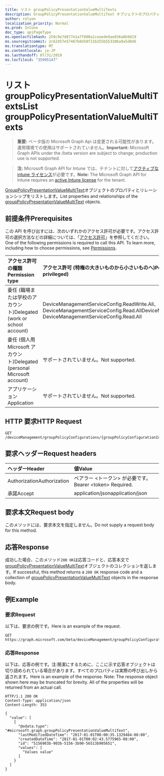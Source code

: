 ```yaml
---
title: リスト groupPolicyPresentationValueMultiTexts
description: GroupPolicyPresentationValueMultiText オブジェクトのプロパティとリレーションシップをリストします。
author: rolyon
localization_priority: Normal
ms.prod: Intune
doc_type: apiPageType
ms.openlocfilehash: 259c9e7d877e1a7f000a1ceaede9ae036a0b9d19
ms.sourcegitcommit: 2c62457e57467b8d50f21b255b553106a9a5d8d6
ms.translationtype: MT
ms.contentlocale: ja-JP
ms.lasthandoff: 07/31/2019
ms.locfileid: "35995147"
---
```

# <a name="list-grouppolicypresentationvaluemultitexts"></a><span data-ttu-id="13e29-103">リスト groupPolicyPresentationValueMultiTexts</span><span class="sxs-lookup"><span data-stu-id="13e29-103">List groupPolicyPresentationValueMultiTexts</span></span>

> <span data-ttu-id="13e29-104">**重要:** ベータ版の Microsoft Graph Api は変更される可能性があります。運用環境での使用はサポートされていません。</span><span class="sxs-lookup"><span data-stu-id="13e29-104">**Important:** Microsoft Graph APIs under the /beta version are subject to change; production use is not supported.</span></span>

> <span data-ttu-id="13e29-105">**注:** Microsoft Graph API for Intune では、テナントに対して[アクティブな intune ライセンス](https://go.microsoft.com/fwlink/?linkid=839381)が必要です。</span><span class="sxs-lookup"><span data-stu-id="13e29-105">**Note:** The Microsoft Graph API for Intune requires an [active Intune license](https://go.microsoft.com/fwlink/?linkid=839381) for the tenant.</span></span>

<span data-ttu-id="13e29-106">[GroupPolicyPresentationValueMultiText](../resources/intune-grouppolicy-grouppolicypresentationvaluemultitext.md)オブジェクトのプロパティとリレーションシップをリストします。</span><span class="sxs-lookup"><span data-stu-id="13e29-106">List properties and relationships of the [groupPolicyPresentationValueMultiText](../resources/intune-grouppolicy-grouppolicypresentationvaluemultitext.md) objects.</span></span>

## <a name="prerequisites"></a><span data-ttu-id="13e29-107">前提条件</span><span class="sxs-lookup"><span data-stu-id="13e29-107">Prerequisites</span></span>
<span data-ttu-id="13e29-p101">この API を呼び出すには、次のいずれかのアクセス許可が必要です。アクセス許可の選択方法などの詳細については、「[アクセス許可](/graph/permissions-reference)」を参照してください。</span><span class="sxs-lookup"><span data-stu-id="13e29-p101">One of the following permissions is required to call this API. To learn more, including how to choose permissions, see [Permissions](/graph/permissions-reference).</span></span>

|<span data-ttu-id="13e29-110">アクセス許可の種類</span><span class="sxs-lookup"><span data-stu-id="13e29-110">Permission type</span></span>|<span data-ttu-id="13e29-111">アクセス許可 (特権の大きいものから小さいものへ)</span><span class="sxs-lookup"><span data-stu-id="13e29-111">Permissions (from most to least privileged)</span></span>|
|:---|:---|
|<span data-ttu-id="13e29-112">委任 (職場または学校のアカウント)</span><span class="sxs-lookup"><span data-stu-id="13e29-112">Delegated (work or school account)</span></span>|<span data-ttu-id="13e29-113">DeviceManagementServiceConfig.ReadWrite.All、DeviceManagementServiceConfig.Read.All</span><span class="sxs-lookup"><span data-stu-id="13e29-113">DeviceManagementServiceConfig.ReadWrite.All, DeviceManagementServiceConfig.Read.All</span></span>|
|<span data-ttu-id="13e29-114">委任 (個人用 Microsoft アカウント)</span><span class="sxs-lookup"><span data-stu-id="13e29-114">Delegated (personal Microsoft account)</span></span>|<span data-ttu-id="13e29-115">サポートされていません。</span><span class="sxs-lookup"><span data-stu-id="13e29-115">Not supported.</span></span>|
|<span data-ttu-id="13e29-116">アプリケーション</span><span class="sxs-lookup"><span data-stu-id="13e29-116">Application</span></span>|<span data-ttu-id="13e29-117">サポートされていません。</span><span class="sxs-lookup"><span data-stu-id="13e29-117">Not supported.</span></span>|

## <a name="http-request"></a><span data-ttu-id="13e29-118">HTTP 要求</span><span class="sxs-lookup"><span data-stu-id="13e29-118">HTTP Request</span></span>
<!-- {
  "blockType": "ignored"
}
-->
``` http
GET /deviceManagement/groupPolicyConfigurations/{groupPolicyConfigurationId}/definitionValues/{groupPolicyDefinitionValueId}/presentationValues
```

## <a name="request-headers"></a><span data-ttu-id="13e29-119">要求ヘッダー</span><span class="sxs-lookup"><span data-stu-id="13e29-119">Request headers</span></span>
|<span data-ttu-id="13e29-120">ヘッダー</span><span class="sxs-lookup"><span data-stu-id="13e29-120">Header</span></span>|<span data-ttu-id="13e29-121">値</span><span class="sxs-lookup"><span data-stu-id="13e29-121">Value</span></span>|
|:---|:---|
|<span data-ttu-id="13e29-122">Authorization</span><span class="sxs-lookup"><span data-stu-id="13e29-122">Authorization</span></span>|<span data-ttu-id="13e29-123">ベアラー &lt;トークン&gt; が必要です。</span><span class="sxs-lookup"><span data-stu-id="13e29-123">Bearer &lt;token&gt; Required.</span></span>|
|<span data-ttu-id="13e29-124">承諾</span><span class="sxs-lookup"><span data-stu-id="13e29-124">Accept</span></span>|<span data-ttu-id="13e29-125">application/json</span><span class="sxs-lookup"><span data-stu-id="13e29-125">application/json</span></span>|

## <a name="request-body"></a><span data-ttu-id="13e29-126">要求本文</span><span class="sxs-lookup"><span data-stu-id="13e29-126">Request body</span></span>
<span data-ttu-id="13e29-127">このメソッドには、要求本文を指定しません。</span><span class="sxs-lookup"><span data-stu-id="13e29-127">Do not supply a request body for this method.</span></span>

## <a name="response"></a><span data-ttu-id="13e29-128">応答</span><span class="sxs-lookup"><span data-stu-id="13e29-128">Response</span></span>
<span data-ttu-id="13e29-129">成功した場合、このメソッド`200 OK`は応答コードと、応答本文で[groupPolicyPresentationValueMultiText](../resources/intune-grouppolicy-grouppolicypresentationvaluemultitext.md)オブジェクトのコレクションを返します。</span><span class="sxs-lookup"><span data-stu-id="13e29-129">If successful, this method returns a `200 OK` response code and a collection of [groupPolicyPresentationValueMultiText](../resources/intune-grouppolicy-grouppolicypresentationvaluemultitext.md) objects in the response body.</span></span>

## <a name="example"></a><span data-ttu-id="13e29-130">例</span><span class="sxs-lookup"><span data-stu-id="13e29-130">Example</span></span>

### <a name="request"></a><span data-ttu-id="13e29-131">要求</span><span class="sxs-lookup"><span data-stu-id="13e29-131">Request</span></span>
<span data-ttu-id="13e29-132">以下は、要求の例です。</span><span class="sxs-lookup"><span data-stu-id="13e29-132">Here is an example of the request.</span></span>
``` http
GET https://graph.microsoft.com/beta/deviceManagement/groupPolicyConfigurations/{groupPolicyConfigurationId}/definitionValues/{groupPolicyDefinitionValueId}/presentationValues
```

### <a name="response"></a><span data-ttu-id="13e29-133">応答</span><span class="sxs-lookup"><span data-stu-id="13e29-133">Response</span></span>
<span data-ttu-id="13e29-p102">以下は、応答の例です。注:簡潔にするために、ここに示す応答オブジェクトは切り詰められている場合があります。すべてのプロパティは実際の呼び出しから返されます。</span><span class="sxs-lookup"><span data-stu-id="13e29-p102">Here is an example of the response. Note: The response object shown here may be truncated for brevity. All of the properties will be returned from an actual call.</span></span>
``` http
HTTP/1.1 200 OK
Content-Type: application/json
Content-Length: 353

{
  "value": [
    {
      "@odata.type": "#microsoft.graph.groupPolicyPresentationValueMultiText",
      "lastModifiedDateTime": "2017-01-01T00:00:35.1329464-08:00",
      "createdDateTime": "2017-01-01T00:02:43.5775965-08:00",
      "id": "5156903b-903b-5156-3b90-56513b905651",
      "values": [
        "Values value"
      ]
    }
  ]
}
```





